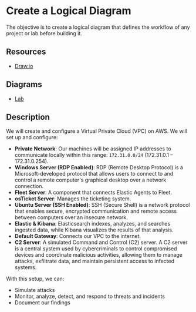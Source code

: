 # Create a Logical Diagram

The objective is to create a logical diagram that defines the workflow of any
project or lab before building it.

## Resources
* [Draw.io](https://draw.io/)

## Diagrams
* [Lab](/Lab_setup_diagram.jpg)

## Description

We will create and configure a Virtual Private Cloud (VPC) on AWS. We will set up
and configure:

- **Private Network**: Our machines will be assigned IP addresses to communicate
  locally within this range: `172.31.0.0/24` (172.31.0.1 – 172.31.0.254).
- **Windows Server (RDP Enabled)**: RDP (Remote Desktop Protocol) is a
  Microsoft-developed protocol that allows users to connect to and control a
  remote computer's graphical desktop over a network connection.
- **Fleet Server**: A component that connects Elastic Agents to Fleet.
- **osTicket Server**: Manages the ticketing system.
- **Ubuntu Server (SSH Enabled)**: SSH (Secure Shell) is a network protocol that
  enables secure, encrypted communication and remote access between computers
  over an insecure network.
- **Elastic & Kibana**: Elasticsearch indexes, analyzes, and searches ingested
  data, while Kibana visualizes the results of that analysis.
- **Default Gateway**: Connects our VPC to the internet.
- **C2 Server**: A simulated Command and Control (C2) server. A C2 server is a
  central system used by cybercriminals to control compromised devices and
  coordinate malicious activities, allowing them to manage attacks, exfiltrate
  data, and maintain persistent access to infected systems.

With this setup, we can:
- Simulate attacks
- Monitor, analyze, detect, and respond to threats and incidents
- Document our findings


